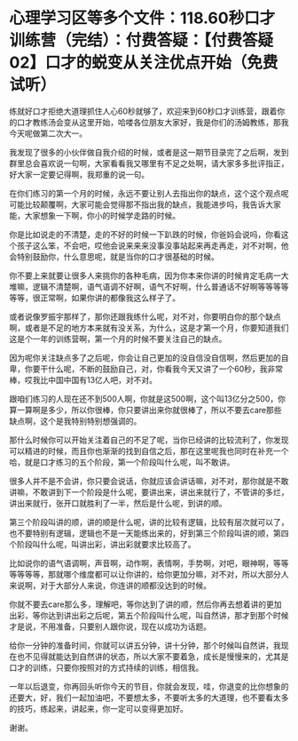 # 心理学习区等多个文件：118.60秒口才训练营（完结）：付费答疑：【付费答疑02】口才的蜕变从关注优点开始（免费试听）

练就好口才拒绝大道理抓住人心60秒就够了，欢迎来到60秒口才训练营，跟着你的口才教练汤会变从这里开始，哈喽各位朋友大家好，我是你们的汤姆教练，那我今天呢做第二次大一。

我发现了很多的小伙伴做自我介绍的时候，或者是这一期节目录完了之后啊，发到群里总会喜欢说一句啊，大家看看我又哪里有不足之处啊，请大家多多批评指正，好大家一定要记得啊，我郑重的说一句。

在你们练习的第一个月的时候，永远不要让别人去指出你的缺点，这个这个观点呢可能比较颠覆啊，大家可能会觉得那不指出我的缺点，我能进步吗，我告诉大家能，大家想象一下啊，你小的时候学走路的时候。

你是比如说走的不清楚，走的不好的时候一下趴跌的时候，你爸妈会说吗，你看这个孩子这么笨，不会吧，哎他会说来来来没事没事站起来再走再走，对不对啊，他会特别鼓励你，什么意思呢，就是当你的口才很基础的时候。

你不要上来就要让很多人来挑你的各种毛病，因为你本来你讲的时候肯定毛病一大堆嘛，逻辑不清楚啊，语气语调不好啊，语气不好啊，什么普通话不好啊等等等等等等，很正常啊，如果你讲的都像我这么样子了。

或者说像罗振宇那样了，那你还跟我练什么呢，对不对，你要明白你的那个缺点啊，或者是不足的地方本来就有没关系，为什么，这是才第一个月，你要知道我们这是个一年的训练营啊，第一个月的时候不要关注自己的缺点。

因为呢你关注缺点多了之后呢，你会让自己更加的没自信没自信啊，然后更加的自卑，你要干什么呢，不断的鼓励自己，对，你看我今天又讲了一个60秒，我非常棒，哎我比中国中国有13亿人吧，对不对。

跟咱们练习的人现在还不到500人啊，你就是这500啊，这个叫13亿分之500，你算一算啊是多少，所以你很棒，你只要讲出来你就很棒了，所以不要去care那些缺点啊，这个是我特别特别想强调的。

那什么时候你可以开始关注着自己的不足了呢，当你已经讲的比较流利了，你发现可以精进的时候，而且你也渐渐的找到自信之后，那在这里呢我也同时在补充一个哈，就是口才练习的五个阶段，第一个阶段叫什么呢，叫不敢讲。

很多人并不是不会讲，你只要会说话，你就应该会讲话嘛，对不对，那你就是不敢讲嘛，不敢讲到下一个阶段是什么呢，要讲出来，讲出来就行了，不管讲的多烂，讲出来就行，张开口就胜利了一半，然后是什么呢，到讲的顺。

第三个阶段叫讲的顺，讲的顺是什么呢，讲的比较有逻辑，比较有层次就可以了，也不要特别有逻辑，逻辑也不是一天能练出来的，好到第三个阶段叫讲的顺，第四个阶段叫什么呢，叫讲出彩，讲出彩就要求比较高了。

比如说你的语气语调啊，声音啊，动作啊，表情啊，手势啊，对吧，眼神啊，等等等等等等，那就哪个维度都可以让你讲的，给你更加分嘛，对不对，所以大部分人来说啊，对于大部分人来说，你连讲的顺都没达到的时候。

你就不要去care那么多，理解吧，等你达到了讲的顺，然后你再去想着讲的更加出彩，等你达到讲出彩之后呢，第五个阶段叫什么呢，叫自然讲，那才到那个时候才是说，不用准备，只要别人跟你说，现在以成功为话题。

给你一分钟的准备时间，你就可以讲五分钟，讲十分钟，那个时候叫自然讲，我现在也不见得就能达到自然讲的状态，所以大家不要着急，成长是慢慢来的，尤其是口才的训练，只要你按照对的方式持续的训练，相信我。

一年以后退变，你再回头听你今天的节目，你就会发现，哇，你退变的比你想象的还要大，好，我们一起加油吧，不要想太多，不要听太多的大道理，也不要看太多的技巧，练起来，讲起来，你一定可以变得更加好。

谢谢。